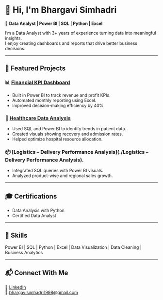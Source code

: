 # 👋 Hi, I'm Bhargavi Simhadri

🎯 **Data Analyst | Power BI | SQL | Python | Excel**

I’m a Data Analyst with 3+ years of experience turning data into meaningful insights.  
I enjoy creating dashboards and reports that drive better business decisions.

---

## 🧩 Featured Projects

### 📊 [Financial KPI Dashboard](./financial-kpi-dashboard)
- Built in Power BI to track revenue and profit KPIs.
- Automated monthly reporting using Excel.
- Improved decision-making efficiency by 40%.

### 🏥 [Healthcare Data Analysis](./healthcare-analysis)
- Used SQL and Power BI to identify trends in patient data.
- Created visuals showing recovery and admission rates.
- Helped optimize hospital resource allocation.

### 📦 [Logistics – Delivery Performance Analysis](./Logistics – Delivery Performance Analysis).
- Integrated SQL queries with Power BI visuals.
- Analyzed product-wise and regional sales growth.

---

## 🎓 Certifications
- Data Analysis with Python 
- Certified Data Analyst


---

## 🧠 Skills
Power BI | SQL | Python | Excel | Data Visualization | Data Cleaning | Business Analytics  

---

## 📬 Connect With Me
🔗 [LinkedIn](https://linkedin.com/in/bhargavisimhadri)  
📧 [bhargavisimhadri1998@gmail.com](mailto:bhargavisimhadri1998@gmail.com)
